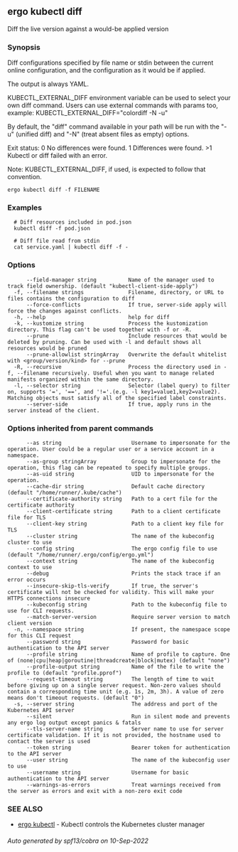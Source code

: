 ## ergo kubectl diff

Diff the live version against a would-be applied version

### Synopsis

Diff configurations specified by file name or stdin between the current online configuration, and the configuration as it would be if applied.

 The output is always YAML.

 KUBECTL_EXTERNAL_DIFF environment variable can be used to select your own diff command. Users can use external commands with params too, example: KUBECTL_EXTERNAL_DIFF="colordiff -N -u"

 By default, the "diff" command available in your path will be run with the "-u" (unified diff) and "-N" (treat absent files as empty) options.

 Exit status: 0 No differences were found. 1 Differences were found. >1 Kubectl or diff failed with an error.

 Note: KUBECTL_EXTERNAL_DIFF, if used, is expected to follow that convention.

```
ergo kubectl diff -f FILENAME
```

### Examples

```
  # Diff resources included in pod.json
  kubectl diff -f pod.json
  
  # Diff file read from stdin
  cat service.yaml | kubectl diff -f -
```

### Options

```
      --field-manager string          Name of the manager used to track field ownership. (default "kubectl-client-side-apply")
  -f, --filename strings              Filename, directory, or URL to files contains the configuration to diff
      --force-conflicts               If true, server-side apply will force the changes against conflicts.
  -h, --help                          help for diff
  -k, --kustomize string              Process the kustomization directory. This flag can't be used together with -f or -R.
      --prune                         Include resources that would be deleted by pruning. Can be used with -l and default shows all resources would be pruned
      --prune-allowlist stringArray   Overwrite the default whitelist with <group/version/kind> for --prune
  -R, --recursive                     Process the directory used in -f, --filename recursively. Useful when you want to manage related manifests organized within the same directory.
  -l, --selector string               Selector (label query) to filter on, supports '=', '==', and '!='.(e.g. -l key1=value1,key2=value2). Matching objects must satisfy all of the specified label constraints.
      --server-side                   If true, apply runs in the server instead of the client.
```

### Options inherited from parent commands

```
      --as string                      Username to impersonate for the operation. User could be a regular user or a service account in a namespace.
      --as-group stringArray           Group to impersonate for the operation, this flag can be repeated to specify multiple groups.
      --as-uid string                  UID to impersonate for the operation.
      --cache-dir string               Default cache directory (default "/home/runner/.kube/cache")
      --certificate-authority string   Path to a cert file for the certificate authority
      --client-certificate string      Path to a client certificate file for TLS
      --client-key string              Path to a client key file for TLS
      --cluster string                 The name of the kubeconfig cluster to use
      --config string                  The ergo config file to use (default "/home/runner/.ergo/config/ergo.yml")
      --context string                 The name of the kubeconfig context to use
      --debug                          Prints the stack trace if an error occurs
      --insecure-skip-tls-verify       If true, the server's certificate will not be checked for validity. This will make your HTTPS connections insecure
      --kubeconfig string              Path to the kubeconfig file to use for CLI requests.
      --match-server-version           Require server version to match client version
  -n, --namespace string               If present, the namespace scope for this CLI request
      --password string                Password for basic authentication to the API server
      --profile string                 Name of profile to capture. One of (none|cpu|heap|goroutine|threadcreate|block|mutex) (default "none")
      --profile-output string          Name of the file to write the profile to (default "profile.pprof")
      --request-timeout string         The length of time to wait before giving up on a single server request. Non-zero values should contain a corresponding time unit (e.g. 1s, 2m, 3h). A value of zero means don't timeout requests. (default "0")
  -s, --server string                  The address and port of the Kubernetes API server
      --silent                         Run in silent mode and prevents any ergo log output except panics & fatals
      --tls-server-name string         Server name to use for server certificate validation. If it is not provided, the hostname used to contact the server is used
      --token string                   Bearer token for authentication to the API server
      --user string                    The name of the kubeconfig user to use
      --username string                Username for basic authentication to the API server
      --warnings-as-errors             Treat warnings received from the server as errors and exit with a non-zero exit code
```

### SEE ALSO

* [ergo kubectl](ergo_kubectl.md)	 - Kubectl controls the Kubernetes cluster manager

###### Auto generated by spf13/cobra on 10-Sep-2022
